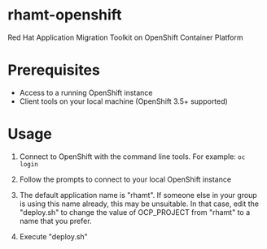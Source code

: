 # rhamt-openshift
Red Hat Application Migration Toolkit on OpenShift Container Platform

# Prerequisites

- Access to a running OpenShift instance
- Client tools on your local machine (OpenShift 3.5+ supported)

# Usage

1. Connect to OpenShift with the command line tools. For example:
    `oc login`

2. Follow the prompts to connect to your local OpenShift instance

3. The default application name is "rhamt". If someone else in your group is using this name already, this may be unsuitable. In that case, edit the "deploy.sh" to change the value of OCP_PROJECT from "rhamt" to a name that you prefer.

4. Execute "deploy.sh"
